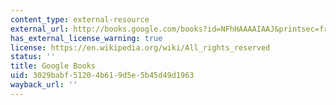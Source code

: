 ```yaml
---
content_type: external-resource
external_url: http://books.google.com/books?id=NFhHAAAAIAAJ&printsec=frontcover
has_external_license_warning: true
license: https://en.wikipedia.org/wiki/All_rights_reserved
status: ''
title: Google Books
uid: 3029babf-5120-4b61-9d5e-5b45d49d1963
wayback_url: ''
---
```

